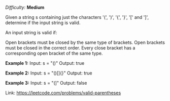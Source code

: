 *Difficulty:* **Medium**

Given a string s containing just the characters '(', ')', '{', '}', '[' and ']', determine if the input string is valid.

An input string is valid if:

Open brackets must be closed by the same type of brackets.
Open brackets must be closed in the correct order.
Every close bracket has a corresponding open bracket of the same type.

**Example 1:**
Input: s = "()"
Output: true

**Example 2:**
Input: s = "()[]{}"
Output: true

**Example 3:**
Input: s = "(]"
Output: false

Link: https://leetcode.com/problems/valid-parentheses